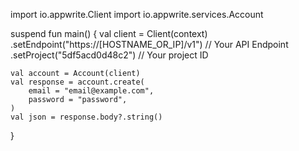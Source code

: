 import io.appwrite.Client
import io.appwrite.services.Account

suspend fun main() {
    val client = Client(context)
      .setEndpoint("https://[HOSTNAME_OR_IP]/v1") // Your API Endpoint
      .setProject("5df5acd0d48c2") // Your project ID

    val account = Account(client)
    val response = account.create(
        email = "email@example.com",
        password = "password",
    )
    val json = response.body?.string()
}